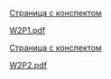 [Страница с конспектом](https://www.coursera.org/learn/c-plus-plus-white/supplement/ItzhT/konspiekt)

[W2P1.pdf](https://d3c33hcgiwev3.cloudfront.net/_13ab831eef638936934b8ed78350c2b3_W2P1.pdf?Expires=1542844800&Signature=jolX-f50q9c9VQ8dC2nmJV4wWCy7IhITDacP-zOc6oO~2eKNCCOcsGlOKSYhyvrhndopRmx6CuDi36skdEER1QlL1v4rf1bEiGyoDA7Wk~kUB-pay6jvWqIVWAlimx1I2d3bblio-vSJFoooiSt15mP-x8~sVjCqOISCYCLtToc_&Key-Pair-Id=APKAJLTNE6QMUY6HBC5A)

[Страница с конспектом](https://www.coursera.org/learn/c-plus-plus-white/supplement/yT8f2/konspiekt)

[W2P2.pdf](https://d3c33hcgiwev3.cloudfront.net/_13ab831eef638936934b8ed78350c2b3_W2P2.pdf?Expires=1542844800&Signature=hzU8hA6LmTT-bUQunDCrBaIw5hNWFQyw5nscLC8cj9gBxxyVsUR9hueF3W6slPNvqDHwSnkqYBVePorq~G0JlBXTERklj6DVPvP82oIR9NSyk7Hifwp9SUh64paNM0DQpTZveJFgbl0etbNE83IjKx5CmyIFOYLRYhtY5~rJ0Qc_&Key-Pair-Id=APKAJLTNE6QMUY6HBC5A)